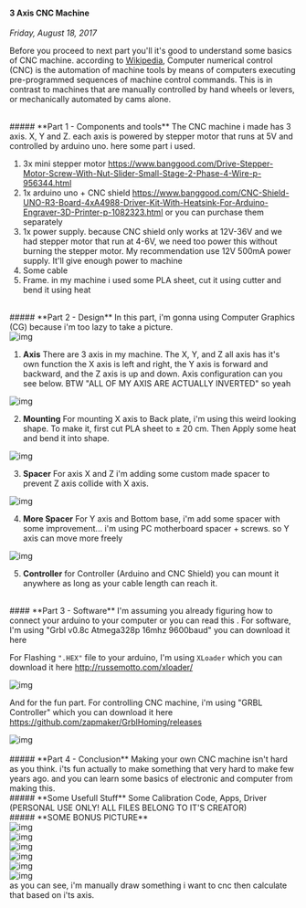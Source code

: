 #### 3 Axis CNC Machine
_Friday, August 18, 2017_

Before you proceed to next part you'll it's good to understand some basics 
of CNC machine. according to 
[Wikipedia](https://en.wikipedia.org/wiki/Numerical_control), Computer numerical 
control (CNC) is the automation of machine tools by means of computers executing 
pre-programmed sequences of machine control commands. This is in contrast 
to machines that are manually controlled by hand wheels or levers, or 
mechanically automated by cams alone.

<br>
##### **Part 1 - Components and tools**
The CNC machine i made has 3 axis. X, Y and Z. each axis is powered by 
stepper motor that runs at 5V and controlled by arduino uno. here some 
part i used.

1. 3x mini stepper motor <https://www.banggood.com/Drive-Stepper-Motor-Screw-With-Nut-Slider-Small-Stage-2-Phase-4-Wire-p-956344.html>
2. 1x arduino uno + CNC shield <https://www.banggood.com/CNC-Shield-UNO-R3-Board-4xA4988-Driver-Kit-With-Heatsink-For-Arduino-Engraver-3D-Printer-p-1082323.html> or you can purchase them separately
3. 1x power supply. because CNC shield only works at 12V-36V and we had stepper motor that run at 4-6V, we need too power this without burning the stepper motor. My recommendation use 12V 500mA power supply. It'll give enough power to machine 
4. Some cable
5. Frame. in my machine i used some PLA sheet, cut it using cutter and bend it using heat

<br>
##### **Part 2 - Design**
In this part, i'm gonna using Computer Graphics (CG) because i'm too lazy 
to take a picture.
<div class="row">
    <div class="col-sm-2"></div>
    <div class="col-sm-8">
        <div class="thumbnail">
            <img class="img-responsive" src="./posts/2017-08-18-3-axis-cnc-machine/1.jpg" alt="img">
        </div>
    </div>
    <div class="col-sm-2"></div>
</div>

1. **Axis** There are 3 axis in my machine. The X, Y, and Z all axis 
has it's own function the X axis is left and right, the Y axis is 
forward and backward, and the Z axis is up and down. Axis configuration 
can you see below. BTW "ALL OF MY AXIS ARE ACTUALLY INVERTED" so yeah 
<div class="row">
    <div class="col-sm-2"></div>
    <div class="col-sm-8">
        <div class="thumbnail">
            <img class="img-responsive" src="./posts/2017-08-18-3-axis-cnc-machine/2.jpg" alt="img">
        </div>
    </div>
    <div class="col-sm-2"></div>
</div>

2. **Mounting** For mounting X axis to Back plate, i'm using this weird 
looking shape. To make it, first cut PLA sheet to ± 20 cm. Then Apply 
some heat and bend it into shape.
<div class="row">
    <div class="col-sm-2"></div>
    <div class="col-sm-8">
        <div class="thumbnail">
            <img class="img-responsive" src="./posts/2017-08-18-3-axis-cnc-machine/3.jpg" alt="img">
        </div>
    </div>
    <div class="col-sm-2"></div>
</div>

3. **Spacer** For axis X and Z i'm adding some custom made spacer to 
prevent Z axis collide with X axis.
<div class="row">
    <div class="col-sm-2"></div>
    <div class="col-sm-8">
        <div class="thumbnail">
            <img class="img-responsive" src="./posts/2017-08-18-3-axis-cnc-machine/4.jpg" alt="img">
        </div>
    </div>
    <div class="col-sm-2"></div>
</div>

4. **More Spacer** For Y axis and Bottom base, i'm add some spacer with 
some improvement... i'm using PC motherboard spacer + screws. so Y axis 
can move more freely
<div class="row">
    <div class="col-sm-2"></div>
    <div class="col-sm-8">
        <div class="thumbnail">
            <img class="img-responsive" src="./posts/2017-08-18-3-axis-cnc-machine/5.jpg" alt="img">
        </div>
    </div>
    <div class="col-sm-2"></div>
</div>

5. **Controller** for Controller (Arduino and CNC Shield) you can mount 
it anywhere as long as your cable length can reach it.

<br>
#### **Part 3 - Software**
I'm assuming you already figuring how to connect your arduino to your 
computer or you can read this <https://www.arduino.cc/en/Guide/HomePage>. 
For software, I'm using "Grbl v0.8c Atmega328p 16mhz 9600baud" you can 
download it here <https://github.com/grbl/grbl>

For Flashing `".HEX"` file to your arduino, I'm using `XLoader` which you 
can download it here <http://russemotto.com/xloader/>
<div class="row">
    <div class="col-sm-4"></div>
    <div class="col-sm-4">
        <div class="thumbnail">
            <img class="img-responsive" src="./posts/2017-08-18-3-axis-cnc-machine/6.jpg" alt="img">
        </div>
    </div>
    <div class="col-sm-4"></div>
</div>

And for the fun part. For controlling CNC machine, i'm using "GRBL 
Controller" which you can download it here <https://github.com/zapmaker/GrblHoming/releases>
<div class="row">
    <div class="col-sm-2"></div>
    <div class="col-sm-8">
        <div class="thumbnail">
            <img class="img-responsive" src="./posts/2017-08-18-3-axis-cnc-machine/7.jpg" alt="img">
        </div>
    </div>
    <div class="col-sm-2"></div>
</div> 

<br>
##### **Part 4 - Conclusion**
Making your own CNC machine isn't hard as you think. i'ts fun actually 
to make something that very hard to make few years ago. and you can 
learn some basics of electronic and computer from making this.

<br>
##### **Some Usefull Stuff**
Some Calibration Code, Apps, Driver (PERSONAL USE ONLY! ALL FILES 
BELONG TO IT'S CREATOR) <https://www.mediafire.com/file/nmask9skn7j341u/CNC.zip>

<br>
##### **SOME BONUS PICTURE**
<div class="row">
    <div class="col-sm-2"></div>
    <div class="col-sm-8">
        <div class="thumbnail">
            <img class="img-responsive" src="./posts/2017-08-18-3-axis-cnc-machine/9.jpg" alt="img">
        </div>
    </div>
    <div class="col-sm-2"></div>
</div>
<div class="row">
    <div class="col-sm-2"></div>
    <div class="col-sm-8">
        <div class="thumbnail">
            <img class="img-responsive" src="./posts/2017-08-18-3-axis-cnc-machine/10.jpg" alt="img">
        </div>
    </div>
    <div class="col-sm-2"></div>
</div>
<div class="row">
    <div class="col-sm-2"></div>
    <div class="col-sm-8">
        <div class="thumbnail">
            <img class="img-responsive" src="./posts/2017-08-18-3-axis-cnc-machine/11.jpg" alt="img">
        </div>
    </div>
    <div class="col-sm-2"></div>
</div>
<div class="row">
    <div class="col-sm-2"></div>
    <div class="col-sm-8">
        <div class="thumbnail">
            <img class="img-responsive" src="./posts/2017-08-18-3-axis-cnc-machine/12.jpg" alt="img">
        </div>
    </div>
    <div class="col-sm-2"></div>
</div>
<div class="row">
    <div class="col-sm-6">
        <div class="thumbnail">
            <img class="img-responsive" src="./posts/2017-08-18-3-axis-cnc-machine/8.jpg" alt="img">
        </div>
    </div>
    <div class="col-sm-6">
        <div class="thumbnail">
            <img class="img-responsive" src="./posts/2017-08-18-3-axis-cnc-machine/13.jpg" alt="img">
        </div>
    </div>
</div>
as you can see, i'm manually draw something i want to cnc then 
calculate that based on i'ts axis.
